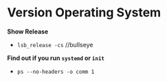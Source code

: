 # Version Operating System

**Show Release**

- `lsb_release -cs` //bullseye

**Find out if you run `systemd` or `init`**

- `ps --no-headers -o comm 1`
